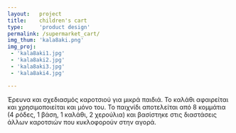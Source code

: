 ```yaml
---
layout:   project
title:    children's cart
type:     'product design'
permalink: /supermarket_cart/
img_thum: 'kala8aki.png'
img_proj:
 - 'kala8aki1.jpg'
 - 'kala8aki2.jpg'
 - 'kala8aki3.jpg'
 - 'kala8aki4.jpg'

---
```



Έρευνα και σχεδιασμός καροτσιού για μικρά παιδιά. Το καλάθι αφαιρείται και χρησιμοποιείται και μόνο του. Το παιχνίδι αποτελείται από 8 κομμάτια (4 ρόδες, 1 βάση, 1 καλάθι, 2 χερούλια) και βασίστηκε στις διαστάσεις άλλων καροτσιών που κυκλοφορούν στην αγορά.
